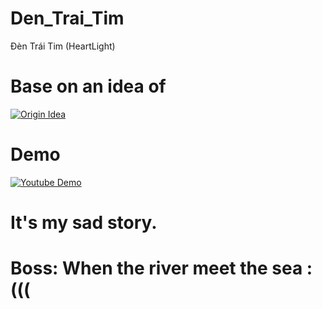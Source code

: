# Den_Trai_Tim
Đèn Trái Tim (HeartLight)

# Base on an idea of 
[![Origin Idea](http://img.youtube.com/vi/v1Bu7PBw1cQ/0.jpg)](https://www.youtube.com/watch?v=v1Bu7PBw1cQ)

# Demo
[![Youtube Demo](http://img.youtube.com/vi/tfret4mzWNQ/0.jpg)](http://www.youtube.com/watch?v=tfret4mzWNQ)

# It's my sad story.

# Boss: When the river meet the sea :(((